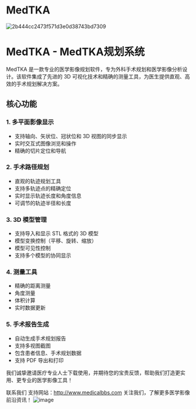# MedTKA

![2b444cc2473f571d3e0d38743bd7309](https://github.com/user-attachments/assets/bf09d456-1b61-4aaa-a297-b79b958f8c1d)

# MedTKA - MedTKA规划系统

MedTKA 是一款专业的医学影像规划软件，专为外科手术规划和医学影像分析设计。该软件集成了先进的 3D 可视化技术和精确的测量工具，为医生提供直观、高效的手术规划解决方案。

## 核心功能

### 1. 多平面影像显示
- 支持轴向、矢状位、冠状位和 3D 视图的同步显示
- 实时交互式图像浏览和操作
- 精确的切片定位和导航

### 2. 手术路径规划
- 直观的轨迹规划工具
- 支持多轨迹点的精确定位
- 实时显示轨迹长度和角度信息
- 可调节的轨迹半径和长度

### 3. 3D 模型管理
- 支持导入和显示 STL 格式的 3D 模型
- 模型变换控制（平移、旋转、缩放）
- 模型可见性控制
- 支持多个模型的协同显示

### 4. 测量工具
- 精确的距离测量
- 角度测量
- 体积计算
- 实时数据更新

### 5. 手术报告生成
- 自动生成手术规划报告
- 支持多视图截图
- 包含患者信息、手术规划数据
- 支持 PDF 导出和打印

我们诚挚邀请医疗专业人士下载使用，并期待您的宝贵反馈，帮助我们打造更实用、更专业的医学影像工具！

联系我们 支持网站：http://www.medicalbbs.com 关注我们，了解更多医学影像前沿资讯！
![image](https://github.com/user-attachments/assets/f795c150-9bc9-4a9e-80c4-3101d875e976)
